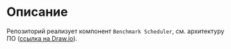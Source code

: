 # Описание

Репозиторий реализует компонент `Benchmark Scheduler`, см. архитектуру ПО ([ссылка на Draw.io](https://drive.google.com/file/d/1o4nyLsC-T8OGUrBmCNb4Tvr0_LtFqp1p/view?usp=sharing)).